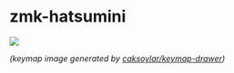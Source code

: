 # zmk-hatsumini


<img src="keymap-drawer/hatsu.svg" >

_(keymap image generated by [caksoylar/keymap-drawer](https://github.com/caksoylar/keymap-drawer))_
